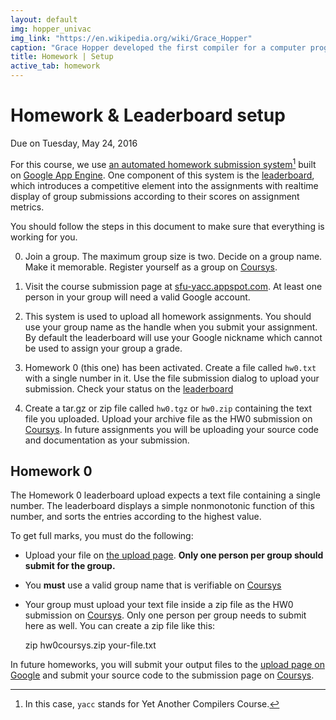 ```yaml
---
layout: default
img: hopper_univac 
img_link: "https://en.wikipedia.org/wiki/Grace_Hopper"
caption: "Grace Hopper developed the first compiler for a computer programming language."
title: Homework | Setup
active_tab: homework
---
```


# Homework & Leaderboard setup

<p class="text-muted">Due on Tuesday, May 24, 2016</p>

For this course, we use [an automated homework submission
system](http://sfu-yacc.appspot.com)[^1] built on [Google App
Engine](https://appengine.google.com). One component of this system
is the [leaderboard](leaderboard.html), which introduces a competitive
element into the assignments with realtime display of group submissions
according to their scores on assignment metrics.

[^1]: In this case, `yacc` stands for Yet Another Compilers Course.

You should follow the steps in this document to make sure that
everything is working for you.

0. Join a group. The maximum group size is two. Decide on a group
name. Make it memorable. Register yourself as a group on
[Coursys](https://courses.cs.sfu.ca).

1. Visit the course submission page at
[sfu-yacc.appspot.com](http://sfu-yacc.appspot.com). At
least one person in your group will need a valid Google account.

2. This system is used to upload all homework assignments. You
should use your group name as the handle when you submit your
assignment. By default the leaderboard will use your Google nickname
which cannot be used to assign your group a grade.

3. Homework 0 (this one) has been activated. Create a file called `hw0.txt` with a single number in it. 
Use the file submission dialog to upload your submission. Check your status on the [leaderboard](leaderboard.html)

4. Create a tar.gz or zip file called `hw0.tgz` or `hw0.zip` containing the text file you uploaded. Upload your archive file as the HW0 submission on [Coursys](https://courses.cs.sfu.ca/2016su-cmpt-379-d1/+hw0/).  In future assignments you will be uploading your source code and documentation as your submission.

## Homework 0

The Homework 0 leaderboard upload expects a text file containing a
single number. The leaderboard displays a simple nonmonotonic
function of this number, and sorts the entries according to the
highest value.

To get full marks, you must do the following:

* Upload your file on [the upload page](http://sfu-yacc.appspot.com/). **Only one person per group should submit for the group.**

<!-- There will be a dialog
that says this is the final submission (you can no longer upload
after you _Submit_ your final answer. Do __not__ press _Submit_ if
you plan to keep uploading new submissions. 
-->

* You **must** use a valid group name that is verifiable on [Coursys](https://courses.cs.sfu.ca) 

* Your group must upload your text file inside a zip file as the HW0
submission on [Coursys](https://courses.cs.sfu.ca). Only one person
per group needs to submit here as well. You can create a zip file like this:

    zip hw0coursys.zip your-file.txt

In future homeworks, you will submit your output files to the [upload page on Google](http://sfu-yacc.appspot.com) and submit your
source code to the submission page on [Coursys](https://courses.cs.sfu.ca).

